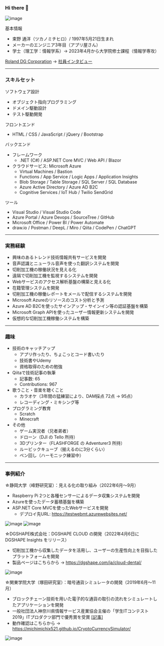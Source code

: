 ### Hi there 👋



![image](https://user-images.githubusercontent.com/118739676/209766026-cb5bc9ac-c7a9-4b65-995f-f7218a52831b.png)

基本情報
- 束野 通洋（ツカノミチヒロ）/ 1997年5月21日生まれ
- メーカーのエンジニア3年目（アプリ屋さん）
- 学士（理工学：情報学系）→ 2023年4月から大学院修士課程（情報学専攻）

[Roland DG Corporation](https://www.rolanddg.com/) → [社員インタビュー](https://www.rolanddg.com/ja/recruit/person/interview/new-graduate-01/)

---
### スキルセット
ソフトウェア設計
- オブジェクト指向プログラミング
- ドメイン駆動設計
- テスト駆動開発

フロントエンド
- HTML / CSS / JavaScript / jQuery / Bootstrap

バックエンド
- フレームワーク
  - .NET (C#) / ASP.NET Core MVC / Web API / Blazor
- クラウドサービス: Microsoft Azure
    - Virtual Machines / Bastion
    - Functions / App Service / Logic Apps / Application Insights
    - Blob Storage / Table Storage / SQL Server / SQL Database
    - Azure Active Directory / Azure AD B2C
    - Cognitive Services / IoT Hub / Twilio SendGrid

ツール
- Visual Studio / Visual Studio Code
- Azure Portal / Azure Devops / SourceTree / GitHub
- Microsoft Office / Power BI / Power Automate
- draw.io / Postman / DeepL / Miro / Qiita / CodePen / ChatGPT

---
### 実務経験
- 興味のあるトレンド技術情報共有サービスを開発
- 音声認識とニューラル音声を使った翻訳システムを開発
- 切削加工機の稼働状況を見える化
- 遠隔で切削加工機を監視するシステムを開発
- Webサービスのアクセス解析基盤の構築と見える化
- 在籍管理システムを開発
- 切削加工機の稼働レポートをメールで配信するシステムを開発
- Microsoft Azureのリソースのコスト分析と予測
- Azure AD B2Cを使ったサインアップ・サインイン等の認証基盤を構築
- Microsoft Graph APIを使ったユーザー情報更新システムを開発
- 仮想的な切削加工機稼働システムを構築

---
### 趣味
- 技術のキャッチアップ
  - アプリ作ったり、ちょこっとコード書いたり
  - 技術書やUdemy
  - 資格取得のための勉強
- Qiitaで技術記事の執筆
  - 記事数: 65
  - Contributions: 967
- 歌うこと・音楽を聴くこと
  - カラオケ（3年間の猛練習により、DAM採点 72点 → 95点）
  - レコーディング・ミキシング等
- プログラミング教育
  - Scratch
  - Minecraft
- その他
  - ゲーム実況者（兄者弟者）
  - ドローン（DJI の Tello 所持）
  - 3Dプリンター（FLASHFORGE の Adventurer3 所持）
  - ルービックキューブ（揃えるのに3分くらい）
  - ペン回し（ハーモニック練習中）

---
### 事例紹介
☆静岡大学（峰野研究室）：見える化の取り組み（2022年6月～9月）
- Raspberry Pi 2つと各種センサーによるデータ収集システムを開発
- Azureを使ったデータ蓄積基盤を構築
- ASP.NET Core MVCを使ったWebサービスを開発
  - デプロイ先URL: https://testwebmt.azurewebsites.net/

![image](https://user-images.githubusercontent.com/118739676/209767510-5ce1cd40-e97e-4179-a9da-83f9c0bbf18a.png)
![image](https://user-images.githubusercontent.com/118739676/209767904-49e4a506-12a4-48de-b871-9c4843e560bb.png)

☆DGSHAPE株式会社：DGSHAPE CLOUD の開発（2022年4月6日に DGSHAPE Insights をリリース）
- 切削加工機から収集したデータを活用し、ユーザーの生産性向上を目指したプラットフォームを開発
- 製品ページはこちらから → https://dgshape.com/ja/cloud-dental/

![image](https://user-images.githubusercontent.com/118739676/215790555-14702aa1-3dd6-475d-b204-fccb0489478f.png)

☆関東学院大学（塚田研究室）：暗号通貨シミュレータの開発（2019年6月～11月）
- ブロックチェーン技術を用いた電子的な通貨の取引の流れをシミュレートしたアプリケーションを開発
- 一般社団法人神奈川県情報サービス産業協会主催の「学生ITコンテスト2019」ITプロダクツ部門で優秀賞を受賞 [[記事]](https://univ.kanto-gakuin.ac.jp/topics/20191212-3.html)
- 動作確認はこちらから → https://michimichix521.github.io/CryptoCurrencySimulator/

![image](https://user-images.githubusercontent.com/118739676/215785174-f3d7ae04-c946-477b-97a7-f34765ae55b0.png)


<!--
**Michihiro-Tsukano/Michihiro-Tsukano** is a ✨ _special_ ✨ repository because its `README.md` (this file) appears on your GitHub profile.
Here are some ideas to get you started:

- 🔭 I’m currently working on ...
- 🌱 I’m currently learning ...
- 👯 I’m looking to collaborate on ...
- 🤔 I’m looking for help with ...
- 💬 Ask me about ...
- 📫 How to reach me: ...
- 😄 Pronouns: ...
- ⚡ Fun fact: ...
-->
